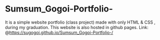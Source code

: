 # Sumsum_Gogoi-Portfolio-

It is a simple website portfolio (class project) made with only HTML & CSS , during my graduation.
This website is also hosted in github pages. Link: @https://sugogoi.github.io/Sumsum_Gogoi-Portfolio-/

